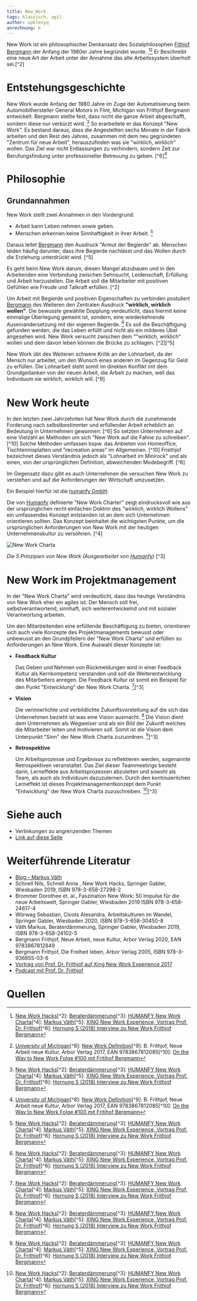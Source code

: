```yaml
---
title: New_Work
tags: klassisch, agil
author: up67enyq
anrechnung: k 
---
```


New Work ist ein philosophischer Denkansatz des Sozialphilosophen [Fithjof Bergmann](https://de.wikipedia.org/wiki/Frithjof_Bergmann) der Anfang der 1980er Jahre begründet wurde. [^1][^7] Er Beschreibt eine neue Art der Arbeit unter der Annahme das alte Arbeitssystem überholt sei.[^2]



# Entstehungsgeschichte
New Work wurde Anfang der 1980 Jahre im Zuge der Automatisierung beim Automobilhersteller General Motors in Flint, Michigan von Frithjof Bergmann entwickelt. Bergmann stellte fest, dass nicht die ganze Arbeit abgeschafft, sondern diese nur verkürzt wird. [^1]
So erarbeitete er das Konzept "New Work". 
Es bestand daraus, dass die Angestellten sechs Monate in der Fabrik arbeiten und den Rest des Jahres, zusammen mit dem neu gegründeten "Zentrum für neue Arbeit", herauszufinden was sie "wirklich, wirklich" wollen. Das Ziel war nicht Entlassungen zu verhindern, sondern Zeit zur Berufungsfindung unter professioneller Betreuung zu geben. [^6][^7]

# Philosophie
## Grundannahmen

New Work stellt zwei Annahmen in den Vordergrund:
* Arbeit kann Leben nehmen sowie geben.
* Menschen erkennen keine Sinnhaftigkeit in ihrer Arbeit. [^1]

Daraus leitet [Bergmann](https://de.wikipedia.org/wiki/Frithjof_Bergmann)  den Ausdruck "Armut der Begierde" ab.
Menschen leiden häufig darunter, dass ihre Begierde nachlässt und das Wollen durch die Erziehung unterdrückt wird. [^5]

Es geht beim New Work darum, diesen Mangel abzubauen und in den Arbeitenden eine Verbindung zwischen Sehnsucht, Leidenschaft, Erfüllung und Arbeit herzustellen. Die Arbeit soll die Mitarbeiter mit positiven Gefühlen wie Freude und Tatkraft erfüllen. [^2]

Um Arbeit mit Begierde und positiven Eigenschaften zu verbinden postuliert [Bergmann](https://de.wikipedia.org/wiki/Frithjof_Bergmann) des Weiteren den Zentralen Ausdruck <b>"wirklich, wirklich wollen"</b>. 
Die bewusste gewählte Dopplung verdeutlicht, dass hiermit keine einmalige Überlegung gemeint ist, sondern, eine wiederkehrende Auseinandersetzung mit der eigenen Begierde. [^1] 
Es soll die Beschäftigung gefunden werden, die das Leben erfüllt und nicht als ein milderes Übel angesehen wird. New Work versucht zwischen dem ""wirklich, wirklich" wollen und dem davon leben können die Brücke zu schlagen. [^2][^5]

New Work übt des Weiteren schwere Kritik an der Lohnarbeit, da der Mensch nur arbeitet, um den Wunsch eines anderen im Gegenzug für Geld zu erfüllen. Die Lohnarbeit steht somit im direkten Konflikt mit dem Grundgedanken von der neuen Arbeit, die Arbeit zu machen, weil das Individuum sie wirklich, wirklich will. [^9]

# New Work heute

In den letzten zwei Jahrzehnten hat New Work durch die zunehmende Forderung nach selbstbestimmter und erfüllender Arbeit erheblich an Bedeutung in Unternehmen gewonnen. [^6] So setzten Unternehmen auf eine Vielzahl an Methoden um sich "New Work auf die Fahne zu schreiben". [^10] Solche Methoden umfassen bspw. das Anbieten von Homeoffice, Tischtennisplatten und "recreation areas" im Allgemeinen. [^10]
Friethjof bezeichnet dieses Verständnis jedoch als "Lohnarbeit im Minirock" und als einen, von der ursprünglichen Definition, abweichenden Modebegriff. [^6]

Im Gegensatz dazu gibt es auch Unternehmen die versuchen New Work zu verstehen und auf die Anforderungen der Wirtschaft umzusetzen.

Ein Beispiel hierfür ist die [humanfy GmbH](https://humanfy.de/new-work-charta/).

Die von [Humanfy](https://humanfy.de/new-work-charta/) definierte "New Work Charter" zeigt eindrucksvoll wie aus der ursprünglichen recht einfachen Doktrin des "wirklich, wirklich Wollens" ein umfassendes Konzept entstanden ist an dem sich Unternehmen orientieren sollten. Das Konzept beinhaltet die wichtigsten Punkte, um die ursprünglichen Anforderungen von New Work  mit der heutigen Unternehmenskultur zu versöhnen. [^4] 


![New Work Charta](New_Work/new_work.jpg)

*Die 5 Prinzipien von New Work (Ausgearbeitet von [Humanfy](https://humanfy.de/new-work-charta/))* [^3]



# New Work im Projektmanagement
In der "New Work Charta" wird verdeutlicht, dass das heutige Verständnis von New Work eher ein agiles ist. Der Mensch soll frei, selbstverantwortend, sinnhaft, sich weiterentwickelnd und mit sozialer Verantwortung arbeiten. 

Um den Mitarbeitenden eine erfüllende Beschäftigung zu bieten, orientieren sich auch viele Konzepte des Projektmanagements bewusst oder unbewusst an den Grundpfeilern der "New Work Charta" und erfüllen so Anforderungen an New Work. Eine Auswahl dieser Konzepte ist:

* <b> Feedback Kultur </b>
 
  Das Geben und Nehmen von Rückmeldungen wird in einer Feedback Kultur als Kernkompetenz verstanden und soll die Weiterentwicklung des Mitarbeiters anregen. Die Feedback Kultur ist somit ein Beispiel für den Punkt "Entwicklung" der New Work Charta. [^1][^3]
* <b> Vision </b>
  
  Die verinnerlichte und verbildlichte Zukunftsvorstellung auf die sich das Unternehmen bezieht ist was eine Vision ausmacht. [^1] Die Vision dient dem Unternehmen als Wegweiser und als ein Bild der Zukunft welches die Mitarbeiter leiten und motivieren soll. Somit ist die Vision dem Unterpunkt "Sinn" der New Work Charta zuzuordnen. [^1][^3]
* <b> Retrospektive </b>

  Um Arbeitsprozesse und Ergebnisse zu reflektieren werden, sogenannte Retrospektiven veranstaltet. Das Ziel dieser Teammeetings besteht darin, Lerneffekte aus Arbeitsprozessen abzuleiten und sowohl als Team, als auch als Individuum dazuzulernen. Durch den kontinuierlichen Lerneffekt ist dieses Projektmanagementkonzept dem Punkt "Entwicklung" der New Work Charta zuzuschreiben. [^1][^3]




# Siehe auch

* Verlinkungen zu angrenzenden Themen
* [Link auf diese Seite](New_Work.md)

# Weiterführende Literatur

* [Blog - Markus Väth](https://markusvaeth.com/blog/)
* Schnell Nils, Schnell Anna , New Work Hacks, Springer Gabler, Wiesbaden 2019, ISBN 978-3-658-27298-2
* Brommer Dorothee et. al., Faszination New Work: 50 Impulse für die neue Arbeitswelt, Springer Gabler, Wiesbaden 2019 ISBN 978-3-658-24617-4
* Wörwag Sebastian, Cloots Alexandra, Arbeitskulturen im Wandel, Springer Gabler, Wiesbaden 2020, ISBN 978-3-658-30450-8
* Väth Markus, Beraterdämmerung, Springer Gabler, Wiesbaden 2019, ISBN 978-3-658-24102-5
* Bergmann Frithjof, Neue Arbeit, neue Kultur, Arbor Verlag 2020, EAN 9783867812849
* Bergmann Frithjof, Die Freiheit leben, Arbor Verlag 2005, ISBN 978-3-936855-03-6
* [Vortrag von Prof. Dr. Frithjof auf Xing New Work Experience 2017](https://www.youtube.com/watch?v=29IoGFD86QM)
* [Podcast mit Prof. Dr. Frithjof](https://open.spotify.com/episode/29PXaxK6U0I6BM5FCmlMgY?si=G5N6I79RQT6Bxp3hEEUQ0A)

# Quellen

[^1]:[New Work Hacks](https://link.springer.com/book/10.1007%2F978-3-658-27299-9)[^2]: [Beraterdämmerung](https://link.springer.com/book/10.1007%2F978-3-658-24103-2)[^3]: [HUMANFY New Work Charta](https://humanfy.de/new-work-charta/)[^4]: [Markus Väth](https://de.wikipedia.org/wiki/Markus_V%C3%A4th)[^5]: [XING New Work Experience, Vortrag Prof. Dr. Frithjof](https://www.youtube.com/watch?v=29IoGFD86QM)[^6]: [Hornung S (2018) Interview zu New Work Frithjof Bergmann](https://www.haufe.de/personal/hr-management/frithjof-bergmann-uebt-kritik-an-akteuller-new-work-debatte_80_467516.html)
[^7]: [University of Michigan](https://news.umich.edu/eight-faculty-members-retire/)[^8]: [New Work Definition](https://www.businessinsider.de/gruenderszene/lexikon/begriffe/new-work/)[^9]: B. Frithjof, Neue Arbeit neue Kultur, Arbor Verlag 2017, EAN 9783867812085[^10]: [On the Way to New Work Folge #100 mit Fritjhof Bergmann](https://open.spotify.com/episode/29PXaxK6U0I6BM5FCmlMgY?si=G5N6I79RQT6Bxp3hEEUQ0A)

